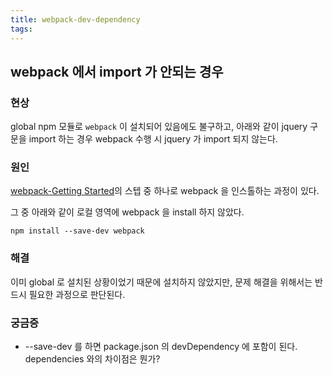 ```yaml
---
title: webpack-dev-dependency
tags:
---
```


## webpack 에서 import 가 안되는 경우

### 현상

global npm 모듈로 `webpack` 이 설치되어 있음에도 불구하고, 아래와 같이 jquery 구문을 import 하는 경우 webpack 수행 시 jquery 가 import 되지 않는다.

### 원인

[webpack-Getting Started](https://webpack.js.org/guides/get-started/)의 스텝 중 하나로 webpack 을 인스톨하는 과정이 있다.

그 중 아래와 같이 로컬 영역에 webpack 을 install 하지 않았다.

```
npm install --save-dev webpack
```

### 해결
이미 global 로 설치된 상황이었기 때문에 설치하지 않았지만, 문제 해결을 위해서는 반드시 필요한 과정으로 판단된다.

### 궁금증

  - --save-dev 를 하면 package.json 의 devDependency 에 포함이 된다. dependencies 와의 차이점은 뭔가?
